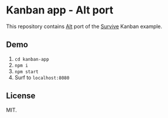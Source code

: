 # Kanban app - Alt port

This repository contains [Alt](http://alt.js.org/) port of the [Survive](http://survivejs.com) Kanban example.

## Demo

1. `cd kanban-app`
2. `npm i`
3. `npm start`
4. Surf to `localhost:8080`

## License

MIT.

